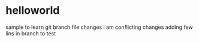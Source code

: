 # helloworld
sample to learn git
branch file changes
i am conflicting changes adding few lins in branch to test
